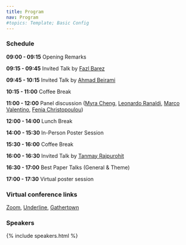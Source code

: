 ```yaml
---
title: Program
nav: Program
#topics: Template; Basic Config
---
```


### Schedule

**09:00 - 09:15** Opening Remarks

**09:15 - 09:45** Invited Talk by <a href="https://fbarez.github.io/">Fazl Barez</a>

**09:45 - 10:15** Invited Talk by <a href="https://sites.google.com/view/beirami">Ahmad Beirami</a>

**10:15 - 11:00** Coffee Break

**11:00 - 12:00** Panel discussion (<a href="https://myracheng.github.io">Myra Cheng</a>, <a href="https://www.linkedin.com/in/leonardo-ranaldi-848645175/?originalSubdomain=it">Leonardo Ranaldi</a>, <a href="https://www.marcovalentino.net">Marco Valentino</a>, <a href="https://fenchri.github.io">Fenia Christopoulou</a>)

**12:00 - 14:00** Lunch Break

**14:00 - 15:30** In-Person Poster Session

**15:30 - 16:00** Coffee Break

**16:00 - 16:30** Invited Talk by <a href="http://tanmay.one">Tanmay Rajpurohit</a>

**16:30 - 17:00** Best Paper Talks (General & Theme)

**17:00 - 17:30** Virtual poster session

### Virtual conference links

<a href="https://us06web.zoom.us/j/81757085078?pwd=aEb5a1KcnnEVJnTMr5Tr1W1dGETfMM.1">Zoom</a>, 
<a href="https://underline.io/events/441/sessions?eventSessionId=17302&searchGroup=lecture">Underline</a>, 
<a href="https://app.gather.town/app/XDzSQW1b0mpTTAYr/EACL2024?spawnToken=896yfUoCTUagCYUcnlGW">Gathertown</a>

### Speakers
{% include speakers.html %}
